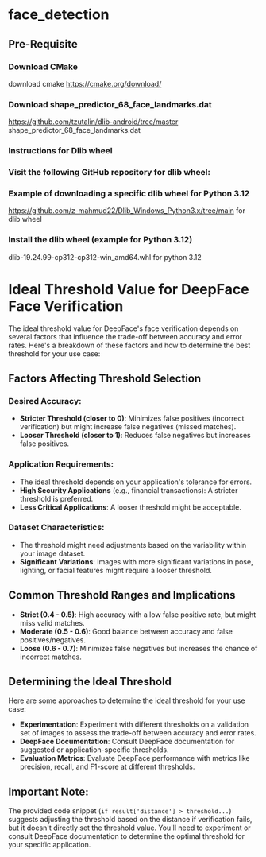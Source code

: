 # face_detection

## Pre-Requisite 

### Download CMake
download cmake https://cmake.org/download/

### Download shape_predictor_68_face_landmarks.dat
https://github.com/tzutalin/dlib-android/tree/master  shape_predictor_68_face_landmarks.dat

### Instructions for Dlib wheel
### Visit the following GitHub repository for dlib wheel:
### Example of downloading a specific dlib wheel for Python 3.12
https://github.com/z-mahmud22/Dlib_Windows_Python3.x/tree/main  for dlib wheel

### Install the dlib wheel (example for Python 3.12)
dlib-19.24.99-cp312-cp312-win_amd64.whl for python 3.12

# Ideal Threshold Value for DeepFace Face Verification

The ideal threshold value for DeepFace's face verification depends on several factors that influence the trade-off between accuracy and error rates. Here's a breakdown of these factors and how to determine the best threshold for your use case:

## Factors Affecting Threshold Selection

### Desired Accuracy:
- **Stricter Threshold (closer to 0)**: Minimizes false positives (incorrect verification) but might increase false negatives (missed matches).
- **Looser Threshold (closer to 1)**: Reduces false negatives but increases false positives.

### Application Requirements:
- The ideal threshold depends on your application's tolerance for errors.
- **High Security Applications** (e.g., financial transactions): A stricter threshold is preferred.
- **Less Critical Applications**: A looser threshold might be acceptable.

### Dataset Characteristics:
- The threshold might need adjustments based on the variability within your image dataset.
- **Significant Variations**: Images with more significant variations in pose, lighting, or facial features might require a looser threshold.

## Common Threshold Ranges and Implications

- **Strict (0.4 - 0.5)**: High accuracy with a low false positive rate, but might miss valid matches.
- **Moderate (0.5 - 0.6)**: Good balance between accuracy and false positives/negatives.
- **Loose (0.6 - 0.7)**: Minimizes false negatives but increases the chance of incorrect matches.

## Determining the Ideal Threshold

Here are some approaches to determine the ideal threshold for your use case:

- **Experimentation**: Experiment with different thresholds on a validation set of images to assess the trade-off between accuracy and error rates.
- **DeepFace Documentation**: Consult DeepFace documentation for suggested or application-specific thresholds.
- **Evaluation Metrics**: Evaluate DeepFace performance with metrics like precision, recall, and F1-score at different thresholds.

## Important Note:

The provided code snippet (`if result['distance'] > threshold...`) suggests adjusting the threshold based on the distance if verification fails, but it doesn't directly set the threshold value. You'll need to experiment or consult DeepFace documentation to determine the optimal threshold for your specific application.
